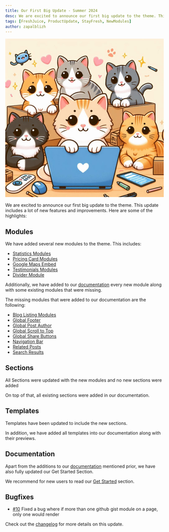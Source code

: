 ```yaml
---
title: Our First Big Update - Summer 2024
desc: We are excited to announce our first big update to the theme. This update includes a lot of new features and improvements.
tags: [FreshJuice, ProductUpdate, StayFresh, NewModules]
author: zapalblizh
---
```


<img src="./we-are-excited-to-announce.jpg" alt="Cats with a laptop" class="img md:float-right md:ml-14" eleventy:widths="320">

We are excited to announce our first big update to the theme. This update includes a lot of new features and improvements. Here are some of the highlights:

## Modules

We have added several new modules to the theme. This includes:
- [Statistics Modules](/docs/modules/statistics/)
- [Pricing Card Modules](/docs/modules/pricing-card/)
- [Google Maps Embed](/docs/modules/google-maps/)
- [Testimonials Modules](/docs/modules/testimonials/)
- [Divider Module](/docs/modules/divider/)

Additionally, we have added to our [documentation](/docs/) every new module along with some existing modules that were missing.

The missing modules that were added to our documentation are the following:
- [Blog Listing Modules](/docs/modules/blog-listing/)
- [Global Footer](/docs/modules/global-footer/)
- [Global Post Author](/docs/modules/global-post-author/)
- [Global Scroll to Top](/docs/modules/global-scroll-to-top/)
- [Global Share Buttons](/docs/modules/global-share-buttons/)
- [Navigation Bar](/docs/modules/navigation-bar/)
- [Related Posts](/docs/modules/related-posts/)
- [Search Results](/docs/modules/search-results/)

## Sections

All Sections were updated with the new modules and no new sections were added

On top of that, all existing sections were added in our documentation.

## Templates

Templates have been updated to include the new sections.

In addition, we have added all templates into our documentation along with their previews.

## Documentation

Apart from the additions to our [documentation](/doca/) mentioned prior, we have also fully updated our Get Started Section.

We recommend for new users to read our [Get Started](/docs/) section.

## Bugfixes
- [#10](https://github.com/freshjuice-dev/freshjuice-hubspot-theme/issues/10) Fixed a bug where if more than one github gist module on a page, only one would render

Check out the [changelog](/changelog/) for more details on this update.
